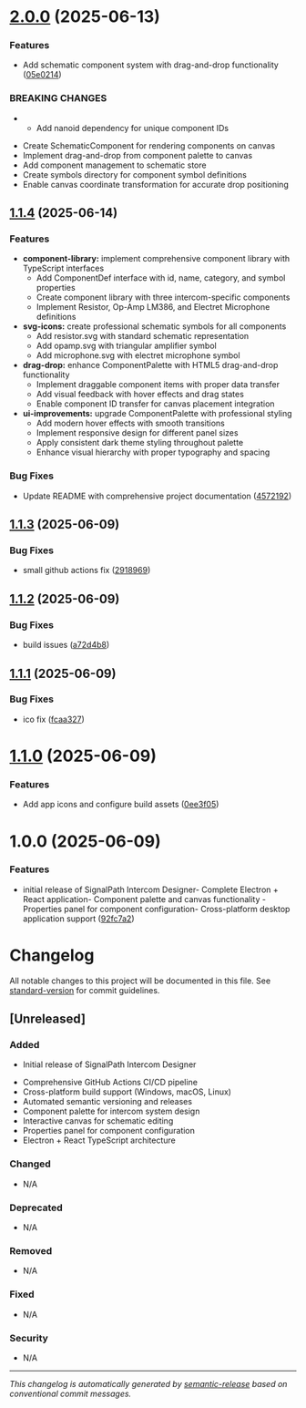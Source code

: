 # [2.0.0](https://github.com/Pyramid-Systems-Inc/SignalPath/compare/v1.1.4...v2.0.0) (2025-06-13)


### Features

* Add schematic component system with drag-and-drop functionality ([05e0214](https://github.com/Pyramid-Systems-Inc/SignalPath/commit/05e02148166b4e75c4375ba54c6f8d88437791f1))


### BREAKING CHANGES

* - Add nanoid dependency for unique component IDs
- Create SchematicComponent for rendering components on canvas
- Implement drag-and-drop from component palette to canvas
- Add component management to schematic store
- Create symbols directory for component symbol definitions
- Enable canvas coordinate transformation for accurate drop positioning

## [1.1.4](https://github.com/OmarAglan/SignalPath/compare/v1.1.3...v1.1.4) (2025-06-14)


### Features

* **component-library:** implement comprehensive component library with TypeScript interfaces
  - Add ComponentDef interface with id, name, category, and symbol properties
  - Create component library with three intercom-specific components
  - Implement Resistor, Op-Amp LM386, and Electret Microphone definitions
* **svg-icons:** create professional schematic symbols for all components
  - Add resistor.svg with standard schematic representation
  - Add opamp.svg with triangular amplifier symbol
  - Add microphone.svg with electret microphone symbol
* **drag-drop:** enhance ComponentPalette with HTML5 drag-and-drop functionality
  - Implement draggable component items with proper data transfer
  - Add visual feedback with hover effects and drag states
  - Enable component ID transfer for canvas placement integration
* **ui-improvements:** upgrade ComponentPalette with professional styling
  - Add modern hover effects with smooth transitions
  - Implement responsive design for different panel sizes
  - Apply consistent dark theme styling throughout palette
  - Enhance visual hierarchy with proper typography and spacing

### Bug Fixes

* Update README with comprehensive project documentation ([4572192](https://github.com/OmarAglan/SignalPath/commit/457219270c8be3f59e275601dcf69d99580edea0))
## [1.1.3](https://github.com/OmarAglan/SignalPath/compare/v1.1.2...v1.1.3) (2025-06-09)

### Bug Fixes

* small github actions fix ([2918969](https://github.com/OmarAglan/SignalPath/commit/2918969ffaa12e276706fb812ac584dacf396c69))

## [1.1.2](https://github.com/OmarAglan/SignalPath/compare/v1.1.1...v1.1.2) (2025-06-09)

### Bug Fixes

* build issues ([a72d4b8](https://github.com/OmarAglan/SignalPath/commit/a72d4b8c30165fef0044da6365b0869fd968c394))

## [1.1.1](https://github.com/OmarAglan/SignalPath/compare/v1.1.0...v1.1.1) (2025-06-09)

### Bug Fixes

* ico fix ([fcaa327](https://github.com/OmarAglan/SignalPath/commit/fcaa327b2533655dac2ed6cce6ecbafc7f47c759))

# [1.1.0](https://github.com/OmarAglan/SignalPath/compare/v1.0.0...v1.1.0) (2025-06-09)

### Features

* Add app icons and configure build assets ([0ee3f05](https://github.com/OmarAglan/SignalPath/commit/0ee3f05b7a3e98b8cbd71fb733c244dc1c9a85eb))

# 1.0.0 (2025-06-09)

### Features

* initial release of SignalPath Intercom Designer- Complete Electron + React application- Component palette and canvas functionality  - Properties panel for component configuration- Cross-platform desktop application support ([92fc7a2](https://github.com/OmarAglan/SignalPath/commit/92fc7a2d283b773cd31a3c2bbb7f52f3cae0773f))

# Changelog

All notable changes to this project will be documented in this file. See [standard-version](https://github.com/conventional-changelog/standard-version) for commit guidelines.

## [Unreleased]

### Added

- Initial release of SignalPath Intercom Designer
* Comprehensive GitHub Actions CI/CD pipeline
* Cross-platform build support (Windows, macOS, Linux)
* Automated semantic versioning and releases
* Component palette for intercom system design
* Interactive canvas for schematic editing
* Properties panel for component configuration
* Electron + React TypeScript architecture

### Changed

- N/A

### Deprecated

- N/A

### Removed

- N/A

### Fixed

- N/A

### Security

- N/A

---

*This changelog is automatically generated by [semantic-release](https://github.com/semantic-release/semantic-release) based on conventional commit messages.*
